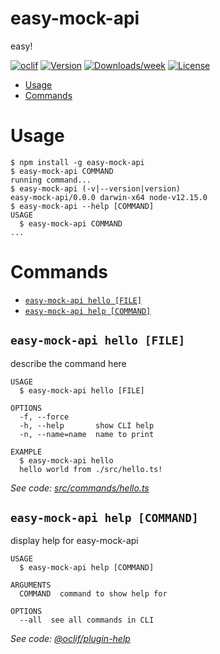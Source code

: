 easy-mock-api
=============

easy!

[![oclif](https://img.shields.io/badge/cli-oclif-brightgreen.svg)](https://oclif.io)
[![Version](https://img.shields.io/npm/v/easy-mock-api.svg)](https://npmjs.org/package/easy-mock-api)
[![Downloads/week](https://img.shields.io/npm/dw/easy-mock-api.svg)](https://npmjs.org/package/easy-mock-api)
[![License](https://img.shields.io/npm/l/easy-mock-api.svg)](https://github.com/private/easy-mock-api/blob/master/package.json)

<!-- toc -->
* [Usage](#usage)
* [Commands](#commands)
<!-- tocstop -->
# Usage
<!-- usage -->
```sh-session
$ npm install -g easy-mock-api
$ easy-mock-api COMMAND
running command...
$ easy-mock-api (-v|--version|version)
easy-mock-api/0.0.0 darwin-x64 node-v12.15.0
$ easy-mock-api --help [COMMAND]
USAGE
  $ easy-mock-api COMMAND
...
```
<!-- usagestop -->
# Commands
<!-- commands -->
* [`easy-mock-api hello [FILE]`](#easy-mock-api-hello-file)
* [`easy-mock-api help [COMMAND]`](#easy-mock-api-help-command)

## `easy-mock-api hello [FILE]`

describe the command here

```
USAGE
  $ easy-mock-api hello [FILE]

OPTIONS
  -f, --force
  -h, --help       show CLI help
  -n, --name=name  name to print

EXAMPLE
  $ easy-mock-api hello
  hello world from ./src/hello.ts!
```

_See code: [src/commands/hello.ts](https://github.com/private/easy-mock-api/blob/v0.0.0/src/commands/hello.ts)_

## `easy-mock-api help [COMMAND]`

display help for easy-mock-api

```
USAGE
  $ easy-mock-api help [COMMAND]

ARGUMENTS
  COMMAND  command to show help for

OPTIONS
  --all  see all commands in CLI
```

_See code: [@oclif/plugin-help](https://github.com/oclif/plugin-help/blob/v2.2.3/src/commands/help.ts)_
<!-- commandsstop -->
